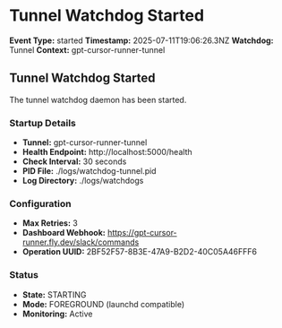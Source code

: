 # Tunnel Watchdog Started

**Event Type:** started
**Timestamp:** 2025-07-11T19:06:26.3NZ
**Watchdog:** Tunnel
**Context:** gpt-cursor-runner-tunnel


## Tunnel Watchdog Started

The tunnel watchdog daemon has been started.

### Startup Details
- **Tunnel:** gpt-cursor-runner-tunnel
- **Health Endpoint:** http://localhost:5000/health
- **Check Interval:** 30 seconds
- **PID File:** ./logs/watchdog-tunnel.pid
- **Log Directory:** ./logs/watchdogs

### Configuration
- **Max Retries:** 3
- **Dashboard Webhook:** https://gpt-cursor-runner.fly.dev/slack/commands
- **Operation UUID:** 2BF52F57-8B3E-47A9-B2D2-40C05A46FFF6

### Status
- **State:** STARTING
- **Mode:** FOREGROUND (launchd compatible)
- **Monitoring:** Active


